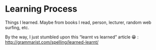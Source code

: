 # Learning Process

Things I learned. Maybe from books I read, person, lecturer, random web surfing, etc.


By the way, I just stumbled upon this “learnt vs learned” article 😁 :  
http://grammarist.com/spelling/learned-learnt/